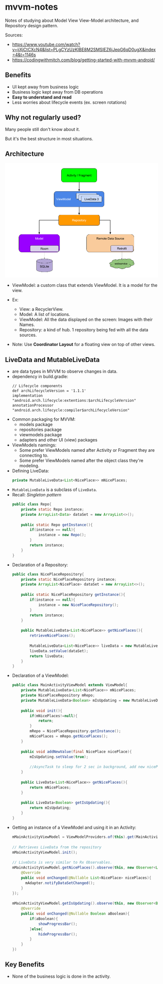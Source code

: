 # mvvm-notes
Notes of studying about Model View View-Model architecture, and Repository design pattern.

Sources:
  * https://www.youtube.com/watch?v=ijXjCtCXcN4&list=PLgCYzUzKIBE8M2SMSIEZ6jJepG6qD0ugX&index=4&t=1146s
  * https://codingwithmitch.com/blog/getting-started-with-mvvm-android/

## Benefits
  * UI kept away from business logic
  * Business logic kept away from DB operations
  * **Easy to understand and read**
  * Less worries about lifecycle events (ex. screen rotations)

## Why not regularly used?
Many people still don't know about it.

But it's the best structure in most situations.

## Architecture
![mvvm_architecture.png](mvvm_architecture.png)
  * ViewModel: a custom class that extends ViewModel. It is a model for the view.
  * Ex:
    * View: a RecyclerView.
    * Model: A list of locations.
    * ViewModel: All the data displayed on the screen: Images with their Names.
    * Repository: a kind of hub. 1 repository being fed with all the data sources.

  * Note: Use **Coordinator Layout** for a floating view on top of other views.

## LiveData and MutableLiveData
  * are data types in MVVM to observe changes in data.
  * dependency in build.gradle:
    ```
    // Lifecycle components
    def archLifecycleVersion = '1.1.1'
    implementation "android.arch.lifecycle:extentions:$archLifecycleVersion"
    annotationProcessor "android.arch.lifecycle:compiler$archLifecycleVersion"
    ```
  * Common packaging for MVVM:
    * models package
    * repositories package
    * viewmodels package
    * adapters and other UI (view) packages
  * ViewModels namings:
    * Some prefer ViewModels named after Activity or Fragment they are connecting to.
    * Some prefer ViewModels named after the object class they're modeling.
  * Defining LiveData:
    ```java
    private MutableLiveData<List<NicePlace>> mNicePlaces;
    ```
  * `MutableLiveData` is a subclass of `LiveData`.
  * Recall: *Singleton pattern*
    ```java
    public class Repo{
        private static Repo instance;
        private ArrayList<Data> dataSet = new ArrayList<>();

        public static Repo getInstance(){
            if(instance == null){
                instance = new Repo();
            }
            return instance;
        }
    }
    ```
  * Declaration of a Repository:
    ```java
    public class NicePlaceRepository{
        private static NicePlaceRepository instance;
        private ArrayList<NicePlace> dataSet = new ArrayList<>();

        public static NicePlaceRepository getInstance(){
            if(instance == null){
                instance = new NicePlaceRepository();
            }
            return instance;
        }

        public MutableLiveData<List<NicePlace>> getNicePlaces(){
            retrieveNicePlaces();

            MutableLiveData<List<NicePlace>> liveData = new MutableLiveData<>();
            liveData.setValue(dataSet);
            return liveData;
        }
    }
    ```
  * Declaration of a ViewModel:
    ```java
    public class MainActivityViewModel extends ViewModel{
        private MutableLiveData<List<NicePlace>> mNicePlaces;
        private NicePlaceRepository mRepo;
        private MutableLiveData<Boolean> mIsUpdating = new MutableLiveData<>();

        public void init(){
            if(mNicePlaces!=null){
                return;
            }
            mRepo = NicePlaceRepository.getInstance();
            mNicePlaces = mRepo.getNicePlaces();
        }

        public void addNewValue(final NicePlace nicePlace){
            mIsUpdating.setValue(true);

            //AsyncTask to sleep for 2 sec in background, add new nicePlace to mNicePlaces and setting mIsUpdating to false
        }

        public LiveData<List<NicePlace>> getNicePlaces(){
            return mNicePlaces;
        }

        public LiveData<Boolean> getIsUpdating(){
            return mIsUpdating;
        }
    }
    ```
  * Getting an instance of a ViewModel and using it in an Activity:
    ```java
    mMainActivityViewModel = ViewModelProviders.of(this).get(MainActivityViewModel.class);

    // Retrieves LiveData from the repository
    mMainActivityViewModel.init();

    // LiveData is very similar to Rx Observables.
    mMainActivityViewModel.getNicePlaces().observe(this, new Observer<List<NicePlace>>(){
        @Override
        public void onChanged(@Nullable List<NicePlace> nicePlaces){
          mAdapter.notifyDataSetChanged();
        }
    });

    mMainActivityViewModel.getIsUpdating().observe(this, new Observer<Boolean>(){
        @Override
        public void onChanged(@Nullable Boolean aBoolean){
            if(aBoolean){
                showProgressBar();
            }else{
                hideProgressBar();
            }
        }
    })
    ```

## Key Benefits
  * None of the business logic is done in the activity.

  
